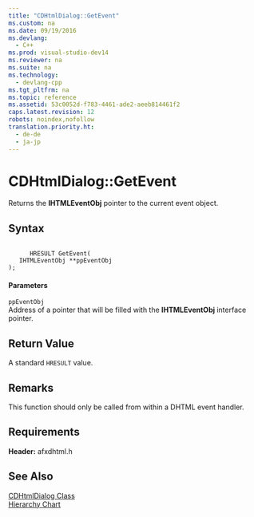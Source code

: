 ```yaml
---
title: "CDHtmlDialog::GetEvent"
ms.custom: na
ms.date: 09/19/2016
ms.devlang: 
  - C++
ms.prod: visual-studio-dev14
ms.reviewer: na
ms.suite: na
ms.technology: 
  - devlang-cpp
ms.tgt_pltfrm: na
ms.topic: reference
ms.assetid: 53c0052d-f783-4461-ade2-aeeb814461f2
caps.latest.revision: 12
robots: noindex,nofollow
translation.priority.ht: 
  - de-de
  - ja-jp
---
```

# CDHtmlDialog::GetEvent
Returns the **IHTMLEventObj** pointer to the current event object.  
  
## Syntax  
  
```  
  
      HRESULT GetEvent(  
   IHTMLEventObj **ppEventObj   
);  
```  
  
#### Parameters  
 `ppEventObj`  
 Address of a pointer that will be filled with the **IHTMLEventObj** interface pointer.  
  
## Return Value  
 A standard `HRESULT` value.  
  
## Remarks  
 This function should only be called from within a DHTML event handler.  
  
## Requirements  
 **Header:** afxdhtml.h  
  
## See Also  
 [CDHtmlDialog Class](../vs140/CDHtmlDialog-Class.md)   
 [Hierarchy Chart](../vs140/Hierarchy-Chart.md)